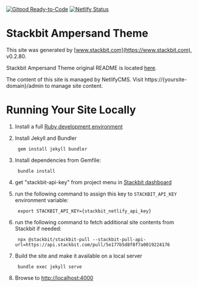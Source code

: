 [![Gitpod Ready-to-Code](https://img.shields.io/badge/Gitpod-Ready--to--Code-blue?logo=gitpod)](https://gitpod.io/#https://github.com/fyodorio/dev-to-to-not-dev-to) 
[![Netlify Status](https://api.netlify.com/api/v1/badges/89b06338-7465-438b-abf3-94391c588f2e/deploy-status)](https://app.netlify.com/sites/dev-to-to-not-dev-to-77b5d/deploys)

# Stackbit Ampersand Theme

This site was generated by [www.stackbit.com](https://www.stackbit.com), v0.2.80.

Stackbit Ampersand Theme original README is located [here](./README.theme.md).

The content of this site is managed by NetlifyCMS. Visit https://{yoursite-domain}/admin to manage site content.

# Running Your Site Locally

1. Install a full [Ruby development environment](https://jekyllrb.com/docs/installation/)

1. Install Jekyll and Bundler

        gem install jekyll bundler

1. Install dependencies from Gemfile:

        bundle install

1. get "stackbit-api-key" from project menu in [Stackbit dashboard](https://app.stackbit.com/dashboard)

1. run the following command to assign this key to `STACKBIT_API_KEY` environment variable:

        export STACKBIT_API_KEY={stackbit_netlify_api_key}

1. run the following command to fetch additional site contents from Stackbit if needed:

        npx @stackbit/stackbit-pull --stackbit-pull-api-url=https://api.stackbit.com/pull/5e177b5d8f8f7a0019224176

1. Build the site and make it available on a local server

        bundle exec jekyll serve

1. Browse to [http://localhost:4000](http://localhost:4000)
